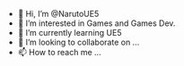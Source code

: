 - 👋 Hi, I’m @NarutoUE5
- 👀 I’m interested in Games and Games Dev.
- 🌱 I’m currently learning UE5
- 💞️ I’m looking to collaborate on ...
- 📫 How to reach me ...

<!---
NarutoUE5/NarutoUE5 is a ✨ special ✨ repository because its `README.md` (this file) appears on your GitHub profile.
You can click the Preview link to take a look at your changes.
--->
